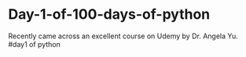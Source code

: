# Day-1-of-100-days-of-python
Recently came across an excellent course on Udemy by Dr. Angela Yu. #day1 of python
